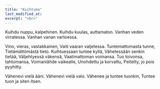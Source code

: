 ```yaml
---
title: "Kuihtuma"
last_modified_at:
excerpt: "<br>"
---  
```


Kuihdu nuppu, kalpehinen.
Kuihdu kuulas, auttamaton.
Vanhan veden virratessa.
Vanhan vanan vartoessa.

Vino, vieras, vastakkainen,
Vaiti vaaran valjetessa.
Tuntemattomasta tunne,
Tietämättömästä tieto.
Kuihtuessaan tuntee kyllä,
Vähetessään senkin tietää,
Väljehtyessä väkensä,
Vaatimattoman voimansa.
Tuo toivonsa, tahtomansa,
Voimanlähde vaikealle,
Unohdettu ja korvattu,
Peitetty, jo pois pyyhitty.

Vähenevi vielä ääni.
Vähenevi vielä valo.
Vähenee ja tuntee tuonkin,
Tuntee tuon ja siten itsen.
